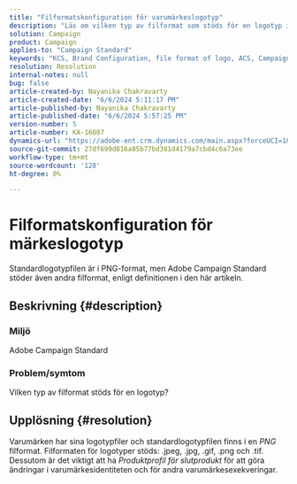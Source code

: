 ```yaml
---
title: "Filformatskonfiguration för varumärkeslogotyp"
description: "Läs om vilken typ av filformat som stöds för en logotyp i Adobe Campaign Standard."
solution: Campaign
product: Campaign
applies-to: "Campaign Standard"
keywords: "KCS, Brand Configuration, file format of logo, ACS, Campaign Standard"
resolution: Resolution
internal-notes: null
bug: false
article-created-by: Nayanika Chakravarty
article-created-date: "6/6/2024 5:11:17 PM"
article-published-by: Nayanika Chakravarty
article-published-date: "6/6/2024 5:57:25 PM"
version-number: 5
article-number: KA-16087
dynamics-url: "https://adobe-ent.crm.dynamics.com/main.aspx?forceUCI=1&pagetype=entityrecord&etn=knowledgearticle&id=b0ba91c4-2724-ef11-840a-00224809adb3"
source-git-commit: 27df699d816a85b77bd381d4179a7cbd4c6a73ee
workflow-type: tm+mt
source-wordcount: '128'
ht-degree: 0%

---
```


# Filformatskonfiguration för märkeslogotyp


Standardlogotypfilen är i PNG-format, men Adobe Campaign Standard stöder även andra filformat, enligt definitionen i den här artikeln.

## Beskrivning {#description}


### <b>Miljö</b>

Adobe Campaign Standard

### <b>Problem/symtom</b>

Vilken typ av filformat stöds för en logotyp?


## Upplösning {#resolution}


Varumärken har sina logotypfiler och standardlogotypfilen finns i en *PNG* filformat. Filformaten för logotyper stöds: .jpeg, .jpg, .gif, .png och .tif. Dessutom är det viktigt att ha *Produktprofil för slutprodukt* för att göra ändringar i varumärkesidentiteten och för andra varumärkesexekveringar.


